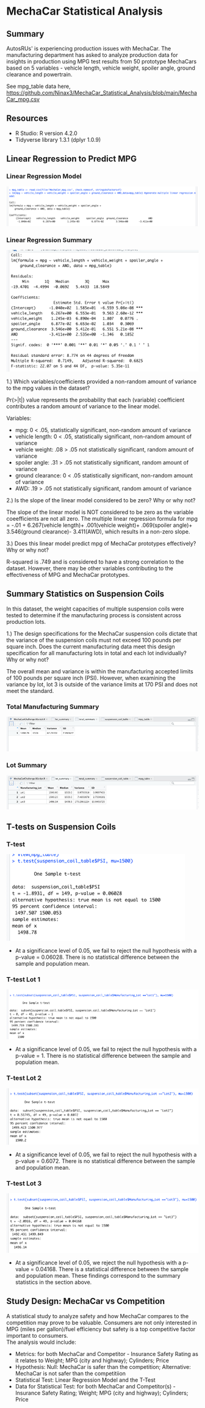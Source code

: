 # MechaCar Statistical Analysis
## Summary
 AutosRUs' is experiencing production issues with MechaCar. The manufacturing department has asked to analyze production data for insights in production using MPG test results from 50 prototype MechaCars based on 5 variables - vehicle length, vehicle weight, spoiler angle, ground clearance and powertrain. 

See mpg_table data here, https://github.com/Ninax3/MechaCar_Statistical_Analysis/blob/main/MechaCar_mpg.csv

## Resources
- R Studio: R version 4.2.0
- Tidyverse library 1.3.1 (dplyr 1.0.9)

## Linear Regression to Predict MPG
### Linear Regression Model
![MechaCar_Statistical_Analysis "lm"](https://github.com/Ninax3/MechaCar_Statistical_Analysis/blob/main/lm.png)
### Linear Regression Summary
![MechaCar_Statistical_Analysis "lm_summary"](https://github.com/Ninax3/MechaCar_Statistical_Analysis/blob/main/lm_summary.png)

1.) Which variables/coefficients provided a non-random amount of variance to the mpg values in the dataset?<br>

Pr(>|t|) value represents the probability that each (variable) coefficient contributes a random amount of variance to the linear model.

Variables:
- mpg: 0 < .05, statistically significant, non-random amount of variance
- vehicle length: 0 < .05, statistically significant, non-random amount of variance
- vehicle weight: .08 > .05 not statistically significant, random amount of variance
- spoiler angle: .31 > .05 not statistically significant, random amount of variance
- ground clearance: 0 < .05 statistically significant, non-random amount of variance
- AWD: .19 > .05 not statistically significant, random amount of variance<br>

2.) Is the slope of the linear model considered to be zero? Why or why not?<br>
 
The slope of the linear model is NOT considered to be zero as the variable coeefficients are not all zero.
The multiple linear regression formula for mpg = -.01 + 6.267(vehicle length)+ .001(vehicle weight)+ .069(spoiler angle)+ 3.546(ground clearance)- 3.411(AWD), which results in a non-zero slope.<br>

3.) Does this linear model predict mpg of MechaCar prototypes effectively? Why or why not?<br>

R-squared is .749 and is considered to have a strong correlation to the dataset. However, there may be other variables contributing to the effectiveness of MPG and MechaCar prototypes. 


## Summary Statistics on Suspension Coils
In this dataset, the weight capacities of multiple suspension coils were tested to determine if the manufacturing process is consistent across production lots. 

1.) The design specifications for the MechaCar suspension coils dictate that the variance of the suspension coils must not exceed 100 pounds per square inch. Does the current manufacturing data meet this design specification for all manufacturing lots in total and each lot individually? Why or why not?

The overall mean and variance is within the manufacturing accepted limits of 100 pounds per square inch (PSI). However, when examining the variance by lot, lot 3 is outside of the variance limits at 170 PSI and does not meet the standard. 

### Total Manufacturing Summary
![MechaCar_Statistical_Analysis "total_summary"](https://github.com/Ninax3/MechaCar_Statistical_Analysis/blob/main/total_summary.png)
### Lot Summary
![MechaCar_Statistical_Analysis "lot_summary"](https://github.com/Ninax3/MechaCar_Statistical_Analysis/blob/main/lot_summary.png)

## T-tests on Suspension Coils
### T-test
![MechaCar_Statistical_Analysis "ttes"](https://github.com/Ninax3/MechaCar_Statistical_Analysis/blob/main/ttes.png)
- At a significance level of 0.05, we fail to reject the null hypothesis with a p-value = 0.06028. There is no statistical difference between the sample and population mean. 
### T-test Lot 1
![MechaCar_Statistical_Analysis "ttestlot1"](https://github.com/Ninax3/MechaCar_Statistical_Analysis/blob/main/ttestlot1.png)
- At a significance level of 0.05, we fail to reject the null hypothesis with a  p-value = 1. There is no statistical difference between the sample and population mean. 
### T-test Lot 2
![MechaCar_Statistical_Analysis "ttestlot2"](https://github.com/Ninax3/MechaCar_Statistical_Analysis/blob/main/ttestlot2.png)
- At a significance level of 0.05, we fail to reject the null hypothesis with a p-value = 0.6072. There is no statistical difference between the sample and population mean. 
### T-test Lot 3
![MechaCar_Statistical_Analysis "ttestlot3"](https://github.com/Ninax3/MechaCar_Statistical_Analysis/blob/main/ttestlot3.png)
- At a significance level of 0.05, we reject the null hypothesis with a p-value = 0.04168. There is a statistical difference between the sample and population mean. These findings correspond to the summary statistics in the section above. 


## Study Design: MechaCar vs Competition
A statistical study to analyze safety and how MechaCar compares to the competition may prove to be valuable. Consumers are not only interested in MPG (miles per gallon)/fuel efficiency but safety is a top competitive factor important to consumers.<br> 
The analysis would include:
- Metrics: for both MechaCar and Competitor - Insurance Safety Rating as it relates to Weight; MPG (city and highway); Cylinders; Price
- Hypothesis: Null: MechaCar is safer than the competition; Alternative: MechaCar is not safer than the competitiion
- Statistical Test: Linear Regression Model and the T-Test
- Data for Statistical Test: for both MechaCar and Competitor(s) - Insurance Safety Rating; Weight; MPG (city and highway); Cylinders; Price







